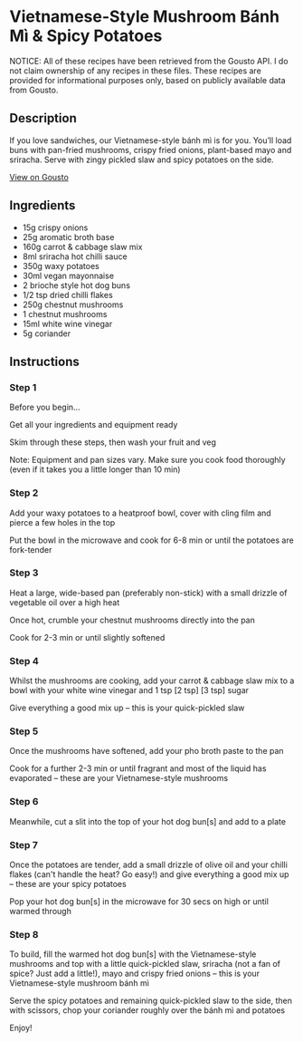 # Vietnamese-Style Mushroom Bánh Mì & Spicy Potatoes

NOTICE: All of these recipes have been retrieved from the Gousto API. I do not claim ownership of any recipes in these files. These recipes are provided for informational purposes only, based on publicly available data from Gousto.

## Description

If you love sandwiches, our Vietnamese-style bánh mì is for you. You’ll load buns with pan-fried mushrooms, crispy fried onions, plant-based mayo and sriracha. Serve with zingy pickled slaw and spicy potatoes on the side.

[View on Gousto](https://www.gousto.co.uk/recipes/cookbook/vietnamese-style-mushroom-banh-mi-spicy-potatoes)

## Ingredients

- 15g crispy onions
- 25g aromatic broth base
- 160g carrot & cabbage slaw mix
- 8ml sriracha hot chilli sauce
- 350g waxy potatoes
- 30ml vegan mayonnaise
- 2 brioche style hot dog buns
- 1/2 tsp dried chilli flakes
- 250g chestnut mushrooms
- 1 chestnut mushrooms
- 15ml white wine vinegar
- 5g coriander

## Instructions


### Step 1

Before you begin...

Get all your ingredients and equipment ready

Skim through these steps, then wash your fruit and veg

Note: Equipment and pan sizes vary. Make sure you cook food thoroughly (even if it takes you a little longer than 10 min)


### Step 2

Add your waxy potatoes to a heatproof bowl, cover with cling film and pierce a few holes in the top

Put the bowl in the microwave and cook for 6-8 min or until the potatoes are fork-tender


### Step 3

Heat a large, wide-based pan (preferably non-stick) with a small drizzle of vegetable oil over a high heat

Once hot, crumble your chestnut mushrooms directly into the pan

Cook for 2-3 min or until slightly softened


### Step 4

Whilst the mushrooms are cooking, add your carrot & cabbage slaw mix to a bowl with your white wine vinegar and 1 tsp <span class="text-purple">[2 tsp]</span> <span class="text-danger">[3 tsp] </span>sugar

Give everything a good mix up – this is your quick-pickled slaw


### Step 5

Once the mushrooms have softened, add your pho broth paste to the pan

Cook for a further 2-3 min or until fragrant and most of the liquid has evaporated – these are your Vietnamese-style mushrooms


### Step 6

Meanwhile, cut a slit into the top of your hot dog bun[s] and add to a plate


### Step 7

Once the potatoes are tender, add a small drizzle of olive oil and your chilli flakes (can't handle the heat? Go easy!) and give everything a good mix up – these are your spicy potatoes

Pop your hot dog bun[s] in the microwave for 30 secs on high or until warmed through

### Step 8

To build, fill the warmed hot dog bun[s] with the Vietnamese-style mushrooms and top with a little quick-pickled slaw, sriracha (not a fan of spice? Just add a little!), mayo and crispy fried onions – this is your Vietnamese-style mushroom bánh mì

Serve the spicy potatoes and remaining quick-pickled slaw to the side, then with scissors, chop your coriander roughly over the bánh mì and potatoes

Enjoy!

